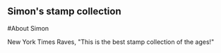 Simon's stamp collection
---
#About Simon

New York Times Raves, "This is the best stamp collection of the ages!"